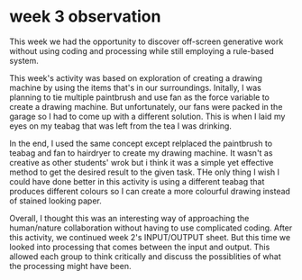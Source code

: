 
<h1>
week 3 observation
</h2>

<p>This week we had the opportunity to discover off-screen generative work without using coding and processing while still employing a rule-based system.</p>
<p> This week's activity was based on exploration of creating a drawing machine by using the items that's in our surroundings. Initally, I was planning to tie multiple paintbrush and use fan as the force variable to create a drawing machine. But unfortunately, our fans were packed in the garage so I had to come up with a different solution. This is when I laid my eyes on my teabag that was left from the tea I was drinking. </p>
<p> In the end, I used the same concept except relplaced the paintbrush to teabag and fan to hairdryer to create my drawing machine. It wasn't as creative as other students' wrok but i think it was a simple yet effective method to get the desired result to the given task. THe only thing I wish I could have done better in this activity is using a different teabag that produces different colours so I can create a more colourful drawing instead of stained looking paper.</p>
<p> Overall, I thought this was an interesting way of approaching the human/nature collaboration without having to use complicated coding. After this activity, we continued week 2's INPUT/OUTPUT sheet. But this time we looked into processing that comes between the input and output. This allowed each group to think critically and discuss the possiblities of what the processing might have been. </p>
